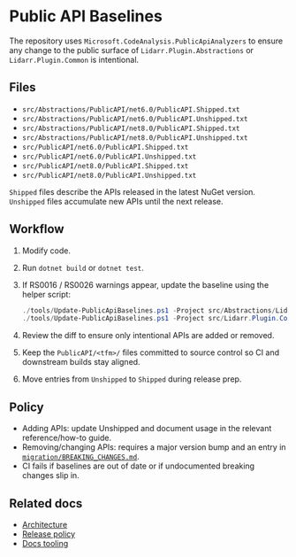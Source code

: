 # Public API Baselines

The repository uses `Microsoft.CodeAnalysis.PublicApiAnalyzers` to ensure any change to the public surface of `Lidarr.Plugin.Abstractions` or `Lidarr.Plugin.Common` is intentional.

## Files

- `src/Abstractions/PublicAPI/net6.0/PublicAPI.Shipped.txt`
- `src/Abstractions/PublicAPI/net6.0/PublicAPI.Unshipped.txt`
- `src/Abstractions/PublicAPI/net8.0/PublicAPI.Shipped.txt`
- `src/Abstractions/PublicAPI/net8.0/PublicAPI.Unshipped.txt`
- `src/PublicAPI/net6.0/PublicAPI.Shipped.txt`
- `src/PublicAPI/net6.0/PublicAPI.Unshipped.txt`
- `src/PublicAPI/net8.0/PublicAPI.Shipped.txt`
- `src/PublicAPI/net8.0/PublicAPI.Unshipped.txt`

`Shipped` files describe the APIs released in the latest NuGet version. `Unshipped` files accumulate new APIs until the next release.

## Workflow

1. Modify code.
2. Run `dotnet build` or `dotnet test`.
3. If RS0016 / RS0026 warnings appear, update the baseline using the helper script:

   ```powershell
   ./tools/Update-PublicApiBaselines.ps1 -Project src/Abstractions/Lidarr.Plugin.Abstractions.csproj
   ./tools/Update-PublicApiBaselines.ps1 -Project src/Lidarr.Plugin.Common.csproj
   ```

4. Review the diff to ensure only intentional APIs are added or removed.
5. Keep the `PublicAPI/<tfm>/` files committed to source control so CI and downstream builds stay aligned.
6. Move entries from `Unshipped` to `Shipped` during release prep.

## Policy

- Adding APIs: update Unshipped and document usage in the relevant reference/how-to guide.
- Removing/changing APIs: requires a major version bump and an entry in [`migration/BREAKING_CHANGES.md`](../migration/BREAKING_CHANGES.md).
- CI fails if baselines are out of date or if undocumented breaking changes slip in.

## Related docs

- [Architecture](../concepts/ARCHITECTURE.md)
- [Release policy](../dev-guide/RELEASE_POLICY.md)
- [Docs tooling](../dev-guide/TESTING_DOCS.md)
